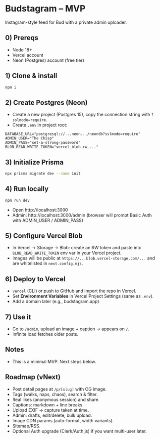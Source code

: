 # Budstagram – MVP

Instagram-style feed for Bud with a private admin uploader.

## 0) Prereqs
- Node 18+
- Vercel account
- Neon (Postgres) account (free tier)

## 1) Clone & install
```bash
npm i
```

## 2) Create Postgres (Neon)
- Create a new project (Postgres 15), copy the connection string with `?sslmode=require`.
- Create `.env` in project root:
```
DATABASE_URL="postgresql://...neon.../neondb?sslmode=require"
ADMIN_USER="The Chisp"
ADMIN_PASS="set-a-strong-password"
BLOB_READ_WRITE_TOKEN="vercel_blob_rw_..."
```

## 3) Initialize Prisma
```bash
npx prisma migrate dev --name init
```

## 4) Run locally
```bash
npm run dev
```
- Open http://localhost:3000
- Admin: http://localhost:3000/admin (browser will prompt Basic Auth with ADMIN_USER / ADMIN_PASS)

## 5) Configure Vercel Blob
- In Vercel → Storage → Blob: create an RW token and paste into `BLOB_READ_WRITE_TOKEN` env var in your Vercel project.
- Images will be public at `https://...blob.vercel-storage.com/...` and are whitelisted in `next.config.mjs`.

## 6) Deploy to Vercel
- `vercel` (CLI) or push to GitHub and import the repo in Vercel.
- Set **Environment Variables** in Vercel Project Settings (same as `.env`).
- Add a domain later (e.g., budstagram.app) 

## 7) Use it
- Go to `/admin`, upload an image + caption → appears on `/`.
- Infinite load fetches older posts.

## Notes
- This is a minimal MVP. Next steps below.

## Roadmap (vNext)
- Post detail pages at `/p/[slug]` with OG image.
- Tags (walks, naps, chaos), search & filter.
- Real likes (anonymous session) and share.
- Captions: markdown + line breaks.
- Upload EXIF → capture taken at time.
- Admin: drafts, edit/delete, bulk upload.
- Image CDN params (auto-format, width variants).
- Sitemap/RSS.
- Optional Auth upgrade (Clerk/Auth.js) if you want multi-user later.
